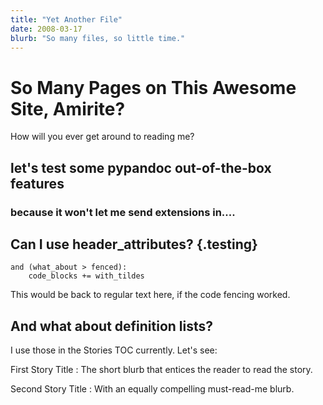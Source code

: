 ```yaml
---
title: "Yet Another File"
date: 2008-03-17
blurb: "So many files, so little time."
---
```


# So Many Pages on This Awesome Site, Amirite?
How will you ever get around to reading me?

## let's test some pypandoc out-of-the-box features
### because it won't let me send extensions in....

## Can I use header_attributes? {.testing}

~~~
and (what_about > fenced):
    code_blocks += with_tildes
~~~

This would be back to regular text here, if the code fencing worked.

## And what about definition lists? 
I use those in the Stories TOC currently. Let's see:

First Story Title
:   The short blurb that entices the reader to read the story.

Second Story Title
:   With an equally compelling must-read-me blurb.
